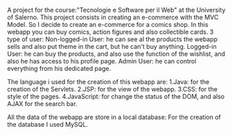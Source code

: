 A project for the course:"Tecnologie e Software per il Web" at the University of Salerno.
This project consists in creating an e-commerce with the MVC Model.
So I decide to create an e-commerce for a comics shop.
In this webapp you can buy comics, action figures and also collectible cards.
3 type of user:
Non-logged-in User: he can see al the products the webapp sells and also put theme in the cart, but he can't buy anything.
Logged-in User: he can buy the products, and also use the function of the wishlist, and also he has access to his profile page.
Admin User: he can control everything from his dedicated page.

The language i used for the creation of this webapp are:
1.Java: for the creation of the Servlets.
2.JSP: for the view of the webapp.
3.CSS: for the style of the pages.
4.JavaScript: for change the status of the DOM, and also AJAX for the search bar.

All the data of the webapp are store in a local database:
For the creation of the database I used MySQL.
